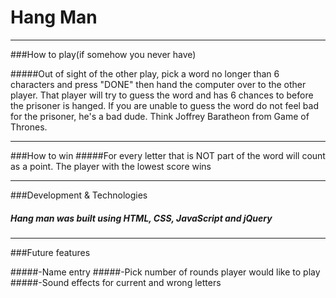 # Hang Man

---

###How to play(if somehow you never have)

#####Out of sight of the other play, pick a word no longer than 6 characters and press "DONE" then hand the computer over to the other player. That player will try to guess the word and has 6 chances to before the prisoner is hanged. If you are unable to guess the word do not feel bad for the prisoner, he's a bad dude. Think Joffrey Baratheon from Game of Thrones.

---
###How to win
#####For every letter that is NOT part of the word will count as a point. The player with the lowest score wins

---
###Development & Technologies

##### Hang man was built using HTML, CSS, JavaScript and jQuery

---
###Future features

#####-Name entry
#####-Pick number of rounds player would like to play
#####-Sound effects for current and wrong letters
